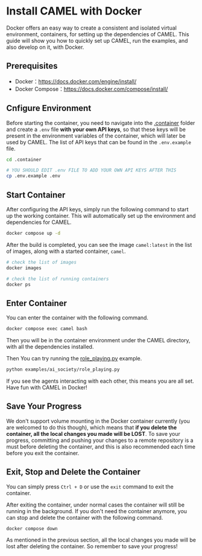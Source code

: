 # Install CAMEL with Docker

Docker offers an easy way to create a consistent and isolated virtual
environment, containers, for setting up the dependencies of CAMEL. This guide
will show you how to quickly set up CAMEL, run the examples, and also
develop on it, with Docker.

## Prerequisites
- Docker：https://docs.docker.com/engine/install/
- Docker Compose：https://docs.docker.com/compose/install/

## Cnfigure Environment
Before starting the container, you need to navigate into the
[.container](../.container) folder and create a `.env` file **with your own 
API 
keys**, so that these keys will be present in the environment variables of 
the container, which will later be used by CAMEL. The list of API keys that 
can be found in the `.env.example` file.

```bash
cd .container

# YOU SHOULD EDIT .env FILE TO ADD YOUR OWN API KEYS AFTER THIS
cp .env.example .env
```

## Start Container
After configuring the API keys, simply run the following command to start 
up the working container. This will automatically set up the environment and
dependencies for CAMEL.

```bash
docker compose up -d
```

After the build is completed, you can see the image `camel:latest` in the list
of images, along with a started container, `camel`.

```bash
# check the list of images
docker images

# check the list of running containers
docker ps
```

## Enter Container
You can enter the container with the following command.

```bash
docker compose exec camel bash
```

Then you will be in the container environment under the CAMEL directory, with
all the dependencies installed.

Then You can try running the 
[role_playing.py](../examples/ai_society/role_playing.py)
example.

```bash
python examples/ai_society/role_playing.py
```

If you see the agents interacting with each other, this means you are all set.
Have fun with CAMEL in Docker!

## Save Your Progress
We don't support volume mounting in the Docker container currently (you are 
welcomed to do this though), which means that **if you delete the 
container, all the local changes you made will be LOST**. To save your
progress, committing and pushing your changes to a remote repository is a 
must before deleting the container, and this is also recommended each time 
before you exit the container.

## Exit, Stop and Delete the Container
You can simply press `Ctrl + D` or use the `exit` command to exit the
container.

After exiting the container, under normal cases the container will still be 
running in the background. If you don't need the container anymore, you can 
stop and delete the container with the following command.

```bash
docker compose down
```

As mentioned in the previous section, all the local changes you made will be
lost after deleting the container. So remember to save your progress!


